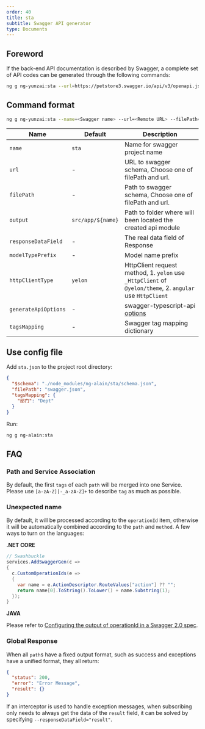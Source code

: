 ```yaml
---
order: 40
title: sta
subtitle: Swagger API generator
type: Documents
---
```


## Foreword

If the back-end API documentation is described by Swagger, a complete set of API codes can be generated through the
following commands:

```bash
ng g ng-yunzai:sta --url=https://petstore3.swagger.io/api/v3/openapi.json 
```

## Command format

```bash
ng g ng-yunzai:sta --name=<Swagger name> --url=<Remote URL> --filePath=<Local Swagger.json> --output=<Path to folder>
```

| Name                 | Default           | Description                                                                                              |
|----------------------|-------------------|----------------------------------------------------------------------------------------------------------|
| `name`               | `sta`             | Name for swagger project name                                                                            |
| `url`                | -                 | URL to swagger schema, Choose one of filePath and url.                                                   |
| `filePath`           | -                 | Path to swagger schema, Choose one of filePath and url.                                                  |
| `output`             | `src/app/${name}` | Path to folder where will been located the created api module                                            |
| `responseDataField`  | -                 | The real data field of Response                                                                          |
| `modelTypePrefix`    | -                 | Model name prefix                                                                                        |
| `httpClientType`     | `yelon`           | HttpClient request method, 1. `yelon` use `_HttpClient` of `@yelon/theme`, 2. `angular` use `HttpClient` |
| `generateApiOptions` | -                 | swagger-typescript-api [options](https://github.com/acacode/swagger-typescript-api#-usage)               |
| `tagsMapping`        | -                 | Swagger tag mapping dictionary                                                                           |

## Use config file

Add `sta.json` to the project root directory:

```json
{
  "$schema": "./node_modules/ng-alain/sta/schema.json",
  "filePath": "swagger.json",
  "tagsMapping": {
    "部门": "Dept"
  }
}
```

Run:

```bash
ng g ng-alain:sta
```

## FAQ

### Path and Service Association

By default, the first `tags` of each `path` will be merged into one Service. Please use `[a-zA-Z][-_a-zA-Z]+` to
describe `tag` as much as possible.

### Unexpected name

By default, it will be processed according to the `operationId` item, otherwise it will be automatically combined
according to the `path` and `method`. A few ways to turn on the languages:

**.NET CORE**

```cs
// Swashbuckle
services.AddSwaggerGen(c =>
{
  c.CustomOperationIds(e =>
  {
    var name = e.ActionDescriptor.RouteValues["action"] ?? "";
    return name[0].ToString().ToLower() + name.Substring(1);
  });
}
```

**JAVA**

Please refer
to [Configuring the output of operationId in a Swagger 2.0 spec](https://springfox.github.io/springfox/docs/snapshot/#configuring-the-output-of-operationid-in-a-swagger-2-0-spec).

### Global Response

When all `path`s have a fixed output format, such as success and exceptions have a unified format, they all return:

```json
{
  "status": 200,
  "error": "Error Message",
  "result": {}
}
```

If an interceptor is used to handle exception messages, when subscribing only needs to always get the data of
the `result` field, it can be solved by specifying `--responseDataField="result"`.
